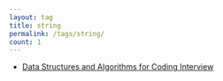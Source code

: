 ```yaml
---
layout: tag
title: string
permalink: /tags/string/
count: 1
---
```


- [Data Structures and Algorithms for Coding Interview](https://samirpaulb.github.io/blog-jekyll/posts/data-structures-and-algorithms-for-coding-interview/)
